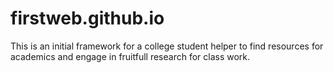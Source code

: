 # firstweb.github.io

   This is an initial framework for a college student helper to find resources 
   for academics and engage in fruitfull research for class work.
